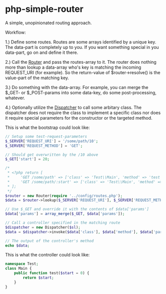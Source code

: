 php-simple-router
=================

A simple, unopinionated routing approach.

Workflow:

1.) Define some routes. Routes are some arrays identified by a unique key. The data-part is completely up to you. If you want something special in you data-part, go on and define it there.

2.) Call the [Router](./src/Router.php) and pass the routes-array to it. The router does nothing more than lookup a data-array who's key is matching the incoming REQUEST_URI (for example). So the return-value of $router->resolve() is the value-part of the matching key.

3.) Do something with the data-array. For example, you can merge the $_GET- or $_POST-params into some data-key, do some post-processing, whatever.

4.) Optionally utilize the [Dispatcher](./src/Dispatcher.php) to call some arbitary class. The dispatcher does not require the class to implement a specific class nor does it require special parameters for the constructor or the targeted method.

This is what the bootstrap could look like:
```PHP
// Setup some test-request-parameters
$_SERVER['REQUEST_URI'] = '/some/path/10';
$_SERVER['REQUEST_METHOD'] = 'GET';

// Should get overwritten by the /10 above
$_GET['start'] = 20;

/*
 * <?php return [
 *     'GET /some/path' => ['class' => 'Test\\Main', 'method' => 'test'],
 *     'GET /some/path/:start' => ['class' => 'Test\\Main', 'method' => 'test'],
 * ];
 */
$router = new Router(require '../config/routes.php');
$data = $router->lookup($_SERVER['REQUEST_URI'], $_SERVER['REQUEST_METHOD']);

// Use $_GET and override it with the contents of $data['params']
$data['params'] = array_merge($_GET, $data['params']);

// Call a controller specified in the matching route
$dispatcher = new Dispatcher($sl);
$data = $dispatcher->invoke($data['class'], $data['method'], $data['params']);

// The output of the controller's method
echo $data;
```

This is what the controller could look like:
```PHP
namespace Test;
class Main {
	public function test($start = 0) {
		return $start;
	}
}
```
